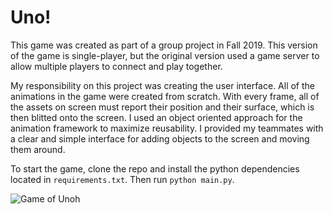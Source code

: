 # Uno!

This game was created as part of a group project in Fall 2019. This version
of the game is single-player, but the original version used a game server to
allow multiple players to connect and play together.

My responsibility on this project was creating the user interface. All of the animations in the game were created from scratch. With every frame, all of the assets on screen must report their position and their surface, which is then blitted onto the screen. I used an object oriented approach for the animation framework to maximize reusability. I provided my teammates with a clear and simple interface for adding objects to the screen and moving them around.

To start the game, clone the repo and install the python dependencies located in `requirements.txt`. Then run `python main.py`.

<img src='https://github.com/Thomas-McKanna/Uno-Python/raw/SINGLE_PLAYER/uno.gif' title='Video Walkthrough' width='' alt='Game of Unoh' />

